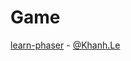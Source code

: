 # Game

[learn-phaser](https://www.codecademy.com/learn/learn-phaser) - [@Khanh.Le](https://www.codecademy.com/profiles/Khanh.Le)
